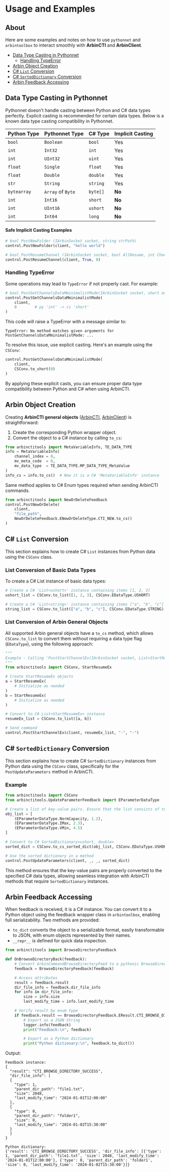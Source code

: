 # Usage and Examples
## About
Here are some examples and notes on how to use `pythonnet` and `arbintoolbox` to interact smoothly with **ArbinCTI** and **ArbinClient**.

- [Data Type Casting in Pythonnet](#data-type-casting-in-pythonnet)
  - [Handling TypeError](#handling-typeerror)
- [Arbin Object Creation](#arbin-object-creation)
- [C# `List` Conversion](#c-list-conversion)
- [C# `SortedDictionary` Conversion](#c-sorteddictionary-conversion)
- [Arbin Feedback Accessing](#arbin-feedback-accessing)

## Data Type Casting in Pythonnet
Pythonnet doesn't handle casting between Python and C# data types perfectly. Explicit casting is recommended for certain data types. Below is a known data type casting compatibility in Pythonnet.

| Python Type | Pythonnet Type    | C# Type  | Implicit Casting       |
|-------------|-------------------|----------|------------------------|
| `bool`      | `Boolean`         | `bool`   | Yes                    |
| `int`       | `Int32`           | `int`    | Yes                    |
| `int`       | `UInt32`          | `uint`   | Yes                    |
| `float`     | `Single`          | `float`  | Yes                    |
| `float`     | `Double`          | `double` | Yes                    |
| `str`       | `String`          | `string` | Yes                    |
| `bytearray` | `Array` of `Byte` | `byte[]` | **No**                 |
| `int`       | `Int16`           | `short`  | **No**                 |
| `int`       | `UInt16`          | `ushort` | **No**                 |
| `int`       | `Int64`           | `long`   | **No**                 |


#### Safe Implicit Casting Examples
```python
# bool PostNewFolder (IArbinSocket socket, string strPath)
control.PostNewFolder(client, "hello world")

# bool PostResumeChannel (IArbinSocket socket, bool AllResume, int ChannelIndex) 
control.PostResumeChannel(client, True, 0)
```

### Handling TypeError
Some operations may lead to `TypeError` if not properly cast. For example:
```python
# bool PostGetChannelsDataMminimalistMode(IArbinSocket socket, short onlyGetChannelNumber = -1)
control.PostGetChannelsDataMminimalistMode(
    client,
    0        # py 'int' -> cs 'short'
) 
```
This code will raise a TypeError with a message similar to:
```
TypeError: No method matches given arguments for PostGetChannelsDataMminimalistMode: ...
```

To resolve this issue, use explicit casting. Here's an example using the `CSConv`:
```python
control.PostGetChannelsDataMminimalistMode(
    client,   
    CSConv.to_short(0)
) 
```
By applying these explicit casts, you can ensure proper data type compatibility between Python and C# when using ArbinCTI.

## Arbin Object Creation
Creating **ArbinCTI general objects** ([ArbinCTI](arbinctitools/ArbinCTI.md#general-objects), [ArbinClient](arbinclienttools/ArbinClient.md#general-objects)) is straightforward:
1. Create the corresponding Python wrapper object. 
2. Convert the object to a C# instance by calling `to_cs`:

```python
from arbinctitools import MetaVariableInfo, TE_DATA_TYPE
info = MetaVariableInfo(
    channel_index = 0,
    mv_meta_code  = 0,
    mv_data_type  = TE_DATA_TYPE.MP_DATA_TYPE_MetaValue
)
info_cs = info.to_cs()  # Now it is a C# 'MetaVariableInfo' instance
```

Same method applies to C# Enum types required when sending ArbinCTI commands.
```python
from arbinctitools import NewOrDeleteFeedback
control.PostNewOrDelete(
    client, 
    "file_path", 
    NewOrDeleteFeedback.ENewOrDeleteType.CTI_NEW.to_cs()
)
```

## C# `List` Conversion
This section explains how to create C# `List` instances from Python data using the `CSConv` class.

### List Conversion of Basic Data Types
To create a C# List instance of basic data types:
```python
# Create a C# 'List<ushort>' instance containing items [1, 2, 3]
ushort_list = CSConv.to_list([1, 2, 3], CSConv.EDataType.USHORT)

# Create a C# 'List<string>' instance containing items ["a", "b", "c"]
string_list = CSConv.to_list(["a", "b", "c"], CSConv.EDataType.STRING)
```

### List Conversion of Arbin General Objects
All supported Arbin general objects have a `to_cs` method, which allows `CSConv.to_list` to convert them without requiring a data type flag (`EDataType`), using the following approach:
```python
"""
Example - Calling 'PostStartChannelEx(IArbinSocket socket, List<StartResumeEx> resumeEx, string Creators, string Comments)'
"""
from arbinctitools import CSConv, StartResumeEx

# Create StartResumeEx objects
a = StartResumeEx(
    # Initialize as needed
)
b = StartResumeEx(
    # Initialize as needed
)

# Convert to C# List<StartResumeEx> instance
resumeEx_list = CSConv.to_list([a, b])

# Send command
control.PostStartChannelEx(client, resumeEx_list, "-", "-")
```

## C# `SortedDictionary` Conversion
This section explains how to create C# `SortedDictionary` instances from Python data using the `CSConv` class, specifically for the `PostUpdateParameters` method in ArbinCTI.

### Example

```python
from arbinctitools import CSConv
from arbinctitools.UpdateParameterFeedback import EParameterDataType

# Create a list of key-value pairs. Ensure that the list consists of tuples, each of size 2.
obj_list = [
    (EParameterDataType.NormCapacity, 1.2), 
    (EParameterDataType.IMax, 2.3), 
    (EParameterDataType.VMin, 4.5)
]

# Convert to C# SortedDictionary<ushort, double>
sorted_dict = CSConv.to_cs_sorted_dict(obj_list, CSConv.EDataType.USHORT, CSConv.EDataType.DOUBLE)

# Use the sorted dictionary in a method
control.PostUpdateParameters(client, _, _, sorted_dict)
```

This method ensures that the key-value pairs are properly converted to the specified C# data types, allowing seamless integration with ArbinCTI methods that require `SortedDictionary` instances.

## Arbin Feedback Accessing
When feedback is received, it is a C# instance. You can convert it to a Python object using the feedback wrapper class in `arbintoolbox`, enabling full serializability. Two methods are provided:
- `to_dict` converts the object to a serializable format, easily transformable to JSON, with enum objects represented by their names.
- `__repr__` is defined for quick data inspection.

```python
from arbinctitools import BrowseDirectoryFeedback

def OnBrowseDirectoryBack(feedback):
    # Convert ArbinCommandBrowseDirectoryFeed to a pythonic BrowseDirectoryFeedback
    feedback = BrowseDirectoryFeedback(feedback)

    # Access attributes
    result = feedback.result
    dir_file_info = feedback.dir_file_info
    for info in dir_file_info:
        size = info.size
        last_modify_time = info.last_modify_time

    # Verify result by enum type
    if feedback.result == BrowseDirectoryFeedback.EResult.CTI_BROWSE_DIRECTORY_SUCCESS:
        # Export as a JSON String
        logger.info(feedback)
        print("Feedback:\n", feedback)

        # Export as a Python dictionary
        print("Python dictionary:\n", feedback.to_dict())
```

Output:
```
Feedback instance:
{
  "result": "CTI_BROWSE_DIRECTORY_SUCCESS",
  "dir_file_info": [
  {
    "type": 1,
    "parent_dir_path": "file1.txt",
    "size": 2048,
    "last_modify_time": "2024-01-01T12:00:00"
  },
  {
    "type": 0,
    "parent_dir_path": "folder1",
    "size": 0,
    "last_modify_time": "2024-01-02T15:30:00"
  }
  ]
}

Python dictionary:
{'result': 'CTI_BROWSE_DIRECTORY_SUCCESS', 'dir_file_info': [{'type': 1, 'parent_dir_path': 'file1.txt', 'size': 2048, 'last_modify_time': '2024-01-01T12:00:00'}, {'type': 0, 'parent_dir_path': 'folder1', 'size': 0, 'last_modify_time': '2024-01-02T15:30:00'}]}
```
